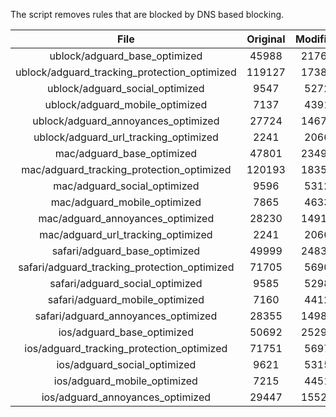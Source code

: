 The script removes rules that are blocked by DNS based blocking.


| File | Original | Modified |
|:----:|:-----:|:-----:|
| ublock/adguard_base_optimized | 45988 | 21761 |
| ublock/adguard_tracking_protection_optimized | 119127 | 17386 |
| ublock/adguard_social_optimized | 9547 | 5272 |
| ublock/adguard_mobile_optimized | 7137 | 4391 |
| ublock/adguard_annoyances_optimized | 27724 | 14670 |
| ublock/adguard_url_tracking_optimized | 2241 | 2066 |
| mac/adguard_base_optimized | 47801 | 23498 |
| mac/adguard_tracking_protection_optimized | 120193 | 18356 |
| mac/adguard_social_optimized | 9596 | 5312 |
| mac/adguard_mobile_optimized | 7865 | 4633 |
| mac/adguard_annoyances_optimized | 28230 | 14913 |
| mac/adguard_url_tracking_optimized | 2241 | 2066 |
| safari/adguard_base_optimized | 49999 | 24831 |
| safari/adguard_tracking_protection_optimized | 71705 | 5690 |
| safari/adguard_social_optimized | 9585 | 5298 |
| safari/adguard_mobile_optimized | 7160 | 4412 |
| safari/adguard_annoyances_optimized | 28355 | 14986 |
| ios/adguard_base_optimized | 50692 | 25294 |
| ios/adguard_tracking_protection_optimized | 71751 | 5697 |
| ios/adguard_social_optimized | 9621 | 5315 |
| ios/adguard_mobile_optimized | 7215 | 4451 |
| ios/adguard_annoyances_optimized | 29447 | 15523 |
